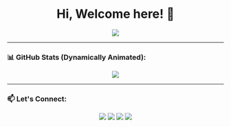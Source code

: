 <h1 align="center">Hi, Welcome here! 👋</h1>

<p align="center">
  <img src="https://readme-typing-svg.herokuapp.com?font=Fira+Code&pause=1000&color=00CFFF&center=true&vCenter=true&width=500&lines=Trying+to+learn+everyday;Computer+science+cooked+me" />
</p>

---

### 📊 GitHub Stats (Dynamically Animated):
<p align="center">
  <img src="https://github-readme-stats.vercel.app/api?username=EmamHossain&show_icons=true&theme=radical&hide_title=true&count_private=true&hide=prs" />
</p>

---

### 📫 Let's Connect:
<p align="center">
  <a href="https://linkedin.com/in/yourprofile"><img src="https://img.shields.io/badge/-LinkedIn-0077B5?style=for-the-badge&logo=linkedin" /></a>
  <a href="https://yourportfolio.com"><img src="https://img.shields.io/badge/-Portfolio-FF5722?style=for-the-badge&logo=google-chrome" /></a>
  <a href="https://www.researchgate.net/profile/yourprofile"><img src="https://img.shields.io/badge/-ResearchGate-00CC66?style=for-the-badge&logo=researchgate" /></a>
  <a href="mailto:youremail@example.com"><img src="https://img.shields.io/badge/-Email-EA4335?style=for-the-badge&logo=gmail" /></a>
</p>
